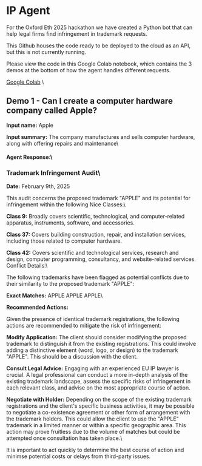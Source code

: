 # IP Agent
For the Oxford Eth 2025 hackathon we have created a Python bot that can help legal firms find infringement in trademark requests.

This Github houses the code ready to be deployed to the cloud as an API, but this is not currently running.

Please view the code in this Google Colab notebook, which contains the 3 demos at the bottom of how the agent handles different requests.

[Google Colab](https://colab.research.google.com/drive/1flKc7FvMSHKr6hqF4MB13d16IHkdw9bo?usp=sharing) \

## Demo 1 - Can I create a computer hardware company called Apple?

**Input name:** Apple

**Input summary:** The company manufactures and sells computer hardware, along with offering repairs and maintenance\

#### Agent Response:\

### Trademark Infringement Audit\

**Date:** February 9th, 2025

This audit concerns the proposed trademark "APPLE" and its potential for infringement within the following Nice Classes:\

**Class 9:** Broadly covers scientific, technological, and computer-related apparatus, instruments, software, and accessories.

**Class 37:** Covers building construction, repair, and installation services, including those related to computer hardware.

**Class 42:** Covers scientific and technological services, research and design, computer programming, consultancy, and website-related services.
Conflict Details:\

The following trademarks have been flagged as potential conflicts due to their similarity to the proposed trademark "APPLE":

**Exact Matches:**
APPLE
APPLE
APPLE\

**Recommended Actions:**

Given the presence of identical trademark registrations, the following actions are recommended to mitigate the risk of infringement:

**Modify Application:** The client should consider modifying the proposed trademark to distinguish it from the existing registrations. This could involve adding a distinctive element (word, logo, or design) to the trademark "APPLE". This should be a discussion with the client.

**Consult Legal Advice:** Engaging with an experienced EU IP lawyer is crucial. A legal professional can conduct a more in-depth analysis of the existing trademark landscape, assess the specific risks of infringement in each relevant class, and advise on the most appropriate course of action.

**Negotiate with Holder:** Depending on the scope of the existing trademark registrations and the client's specific business activities, it may be possible to negotiate a co-existence agreement or other form of arrangement with the trademark holders. This could allow the client to use the "APPLE" trademark in a limited manner or within a specific geographic area. This action may prove fruitless due to the volume of matches but could be attempted once consultation has taken place.\

It is important to act quickly to determine the best course of action and minimse potential costs or delays from third-party issues.
